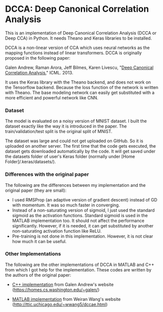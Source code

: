 # DCCA: Deep Canonical Correlation Analysis

This is an implementation of Deep Canonical Correlation Analysis (DCCA or Deep CCA) in Python. It needs Theano and Keras libraries to be installed.

DCCA is a non-linear version of CCA which uses neural networks as the mapping functions instead of linear transformers. DCCA is originally proposed in the following paper:

Galen Andrew, Raman Arora, Jeff Bilmes, Karen Livescu, "[Deep Canonical Correlation Analysis.](http://www.jmlr.org/proceedings/papers/v28/andrew13.pdf)" ICML. 2013.


It uses the Keras library with the Theano backend, and does not work on the Tensorflow backend. Because the loss function of the network is written with Theano. The base modeling network can easily get substituted with a more efficient and powerful network like CNN.

### Dataset
The model is evaluated on a noisy version of MNIST dataset. I built the dataset exactly like the way it is introduced in the paper. The train/validation/test split is the original split of MNIST.

The dataset was large and could not get uploaded on GitHub. So it is uploaded on another server. The first time that the code gets executed, the dataset gets downloaded automatically by the code. It will get saved under the datasets folder of user's Keras folder (normally under [Home Folder]/.keras/datasets/).

### Differences with the original paper
The following are the differences between my implementation and the original paper (they are small):

 * I used RMSProp (an adaptive version of gradient descent) instead of GD with momentum. It was so much faster in converging.
 * Instead of a non-saturating version of sigmoid, I just used the standard sigmoid as the activation functions. Standard sigmoid is used in the MATLAB implementation too. It should not affect the performance significantly. However, if it is needed, it can get substituted by another non-saturating activation function like ReLU.
 * Pre-training is not done in this implementation. However, it is not clear how much it can be useful.

### Other Implementations
The following are the other implementations of DCCA in MATLAB and C++ from which I got help for the implementation. These codes are written by the authors of the original paper:

* [C++ implementation](https://homes.cs.washington.edu/~galen/files/dcca.tgz) from Galen Andrew's website (https://homes.cs.washington.edu/~galen/)

* [MATLAB implementation](http://ttic.uchicago.edu/~wwang5/papers/dccae.tgz) from Weiran Wang's website (http://ttic.uchicago.edu/~wwang5/dccae.html) 
